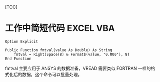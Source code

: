 

[TOC]



# 工作中简短代码 EXCEL VBA #



```
Option Explicit

Public Function fmtval(value As Double) As String
    fmtval = Right(Space(8) & Format$(value, "0.000"), 8)
End Function
```

fmtval 主要应用于 ANSYS 的数据准备，VREAD 需要类似 FORTRAN 一样的格式化后的数据，这个命令可以批量处理。

